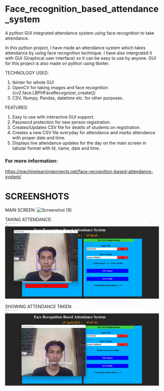 # Face_recognition_based_attendance_system
A python GUI integrated attendance system using face recognition to take attendance.

In this python project, I have made an attendance system which takes attendance by using face recognition technique. I have also intergrated it with GUI (Graphical user interface) so it can be easy to use by anyone. GUI for this project is also made on python using tkinter.

TECHNOLOGY USED:
1) tkinter for whole GUI
2) OpenCV for taking images and face recognition (cv2.face.LBPHFaceRecognizer_create())
3) CSV, Numpy, Pandas, datetime etc. for other purposes.

FEATURES:
1) Easy to use with interactive GUI support.
2) Password protection for new person registration.
3) Creates/Updates CSV file for deatils of students on registration.
4) Creates a new CSV file everyday for attendance and marks attendance with proper date and time.
5) Displays live attendance updates for the day on the main screen in tabular format with Id, name, date and time.

### For more information:
https://machinelearningprojects.net/face-recognition-based-attendance-system/

# SCREENSHOTS
MAIN SCREEN:
![Screenshot (9)](https://user-images.githubusercontent.com/37211676/58502148-97ec2a00-81a3-11e9-963e-674b9c3e05dc.png)

TAKING ATTENDANCE:
![Screenshot (10)](https://github.com/gonfiinnz/artificial-intelligence-fundamentals-with-python-2021-projects/blob/main/FACE%20RECOGNITION%20BASED%20ATTENDANCE%20MONITORING%20SYSTEM/Screenshot%202022-04-15%20070716.png)

SHOWING ATTENDANCE TAKEN:
![Screenshot (11)](https://github.com/gonfiinnz/artificial-intelligence-fundamentals-with-python-2021-projects/blob/main/FACE%20RECOGNITION%20BASED%20ATTENDANCE%20MONITORING%20SYSTEM/Screenshot%202022-04-15%20070802.png)
